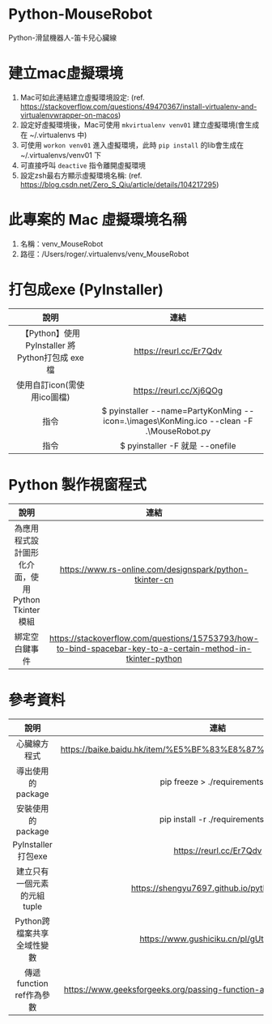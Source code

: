 # Python-MouseRobot
Python-滑鼠機器人-笛卡兒心臟線

# 建立mac虛擬環境
1. Mac可如此連結建立虛擬環境設定: (ref. https://stackoverflow.com/questions/49470367/install-virtualenv-and-virtualenvwrapper-on-macos)
2. 設定好虛擬環境後，Mac可使用 `mkvirtualenv venv01` 建立虛擬環境(會生成在 ~/.virtualenvs 中)
3. 可使用 `workon venv01` 進入虛擬環境，此時 `pip install` 的lib會生成在 ~/.virtualenvs/venv01 下
4. 可直接呼叫 `deactive` 指令離開虛擬環境
5. 設定zsh最右方顯示虛擬環境名稱: (ref. https://blog.csdn.net/Zero_S_Qiu/article/details/104217295)

# 此專案的 Mac 虛擬環境名稱
1. 名稱：venv_MouseRobot
2. 路徑：/Users/roger/.virtualenvs/venv_MouseRobot

# 打包成exe (PyInstaller)
|說明|連結|
|:-:|:-:|
|【Python】使用 PyInstaller 將 Python打包成 exe 檔|https://reurl.cc/Er7Qdv|
|使用自訂icon(需使用ico圖檔)|https://reurl.cc/Xj6QOg|
|指令|$ pyinstaller --name=PartyKonMing  --icon=.\images\KonMing.ico --clean -F .\MouseRobot.py|
|指令|$ pyinstaller -F 就是 --onefile|

# Python 製作視窗程式
|說明|連結|
|:-:|:-:|
|為應用程式設計圖形化介面，使用Python Tkinter 模組|https://www.rs-online.com/designspark/python-tkinter-cn|
|綁定空白鍵事件|https://stackoverflow.com/questions/15753793/how-to-bind-spacebar-key-to-a-certain-method-in-tkinter-python|

# 參考資料
|說明|連結|
|:-:|:-:|
|心臟線方程式|https://baike.baidu.hk/item/%E5%BF%83%E8%87%9F%E7%B7%9A/10323843|
|導出使用的package|pip freeze > ./requirements.txt|
|安裝使用的package|pip install -r ./requirements.txt|
|PyInstaller打包exe|https://reurl.cc/Er7Qdv|
|建立只有一個元素的元組 tuple|https://shengyu7697.github.io/python-tuple/|
|Python跨檔案共享全域性變數|https://www.gushiciku.cn/pl/gUtK/zh-tw|
|傳遞function ref作為參數|https://www.geeksforgeeks.org/passing-function-as-an-argument-in-python/|




